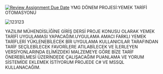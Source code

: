 [![Review Assignment Due Date](https://classroom.github.com/assets/deadline-readme-button-24ddc0f5d75046c5622901739e7c5dd533143b0c8e959d652212380cedb1ea36.svg)](https://classroom.github.com/a/QA5O9x4M)
YMG DÖNEM PROJESİ:YEMEK TARİFİ OTOMASYONU

![123123](https://user-images.githubusercontent.com/96496312/235673114-20a95b29-23a8-4667-9463-a628a076e631.PNG)


YAZILIM MÜHENDİSLİĞİNE GİRİŞ DERSİ PROJE KONUSU OLARAK YEMEK TARİFİ UYGULAMASI YAPACAĞIM.UYGULAMA AMACI FARKLI YEMEK TARİFLERİ YÜKLENEBİLECEK BİR UYGULAMA KULLANICILAR TARAFINDAN TARİF SEÇİLEBİLECEK FAVORİLERE ATILABİLECEK VE İLERLEYEN VERSİYONLARINDA ELİMİZDEKİ MALZEMEYE GÖRE BİZE TARİF ÖNEREBİLMESİ ÜZERİNDEDE ÇALIŞACAĞIM PUANLAMA VE YORUM SİSTEMİDE EKLEMEK İSTİYORUM PROJEDE C# VE MSSQL KULLANACAĞIM.
